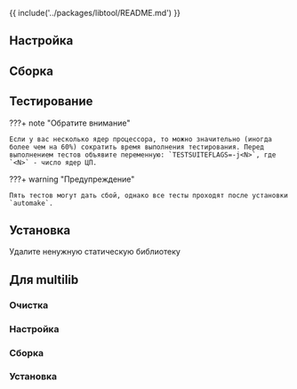 {{ include('../packages/libtool/README.md') }}

## Настройка

<package-script :package="'libtool'" :type="'configure'"></package-script>

## Сборка

<package-script :package="'libtool'" :type="'build'"></package-script>

## Тестирование

<package-script :package="'libtool'" :type="'test'"></package-script>

???+ note "Обратите внимание"

    Если у вас несколько ядер процессора, то можно значительно (иногда более чем на 60%) сократить время выполнения тестирования. Перед выполнением тестов объявите переменную: `TESTSUITEFLAGS=-j<N>`, где `<N>` - число ядер ЦП.

???+ warning "Предупреждение"

    Пять тестов могут дать сбой, однако все тесты проходят после установки `automake`.

## Установка

<package-script :package="'libtool'" :type="'install'"></package-script>

Удалите ненужную статическую библиотеку

<package-script :package="'libtool'" :type="'postinstall'"></package-script>

## Для multilib

### Очистка

<package-script :package="'libtool'" :type="'multi_prepare'"></package-script>

### Настройка

<package-script :package="'libtool'" :type="'multi_configure'"></package-script>

### Сборка

<package-script :package="'libtool'" :type="'multi_build'"></package-script>

### Установка

<package-script :package="'libtool'" :type="'multi_install'"></package-script>


